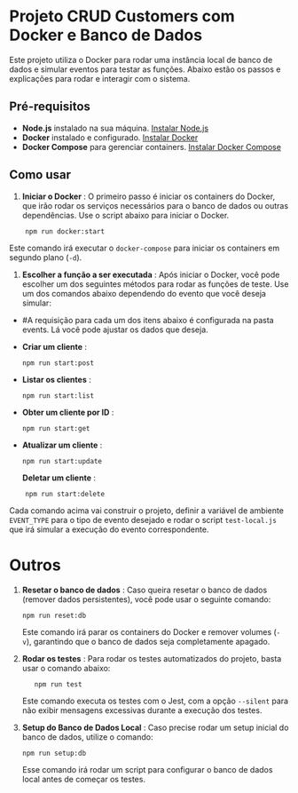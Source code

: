 # Projeto CRUD Customers com Docker e Banco de Dados

Este projeto utiliza o Docker para rodar uma instância local de banco de dados e simular eventos para testar as funções. Abaixo estão os passos e explicações para rodar e interagir com o sistema.

## Pré-requisitos

- **Node.js** instalado na sua máquina. [Instalar Node.js](https://nodejs.org/)
- **Docker** instalado e configurado. [Instalar Docker]()
- **Docker Compose** para gerenciar containers. [Instalar Docker Compose]()

## Como usar

1. **Iniciar o Docker** : O primeiro passo é iniciar os containers do Docker, que irão rodar os serviços necessários para o banco de dados ou outras dependências. Use o script abaixo para iniciar o Docker.

```
	npm run docker:start

```

Este comando irá executar o `docker-compose` para iniciar os containers em segundo plano (`-d`).

1. **Escolher a função a ser executada** : Após iniciar o Docker, você pode escolher um dos seguintes métodos para rodar as funções de teste. Use um dos comandos abaixo dependendo do evento que você deseja simular:

- #A requisição para cada um dos itens abaixo é configurada na pasta events. Lá você pode ajustar os dados que deseja.

- **Criar um cliente** :

  ```
  npm run start:post

  ```

- **Listar os clientes** :

  ```
  npm run start:list

  ```

- **Obter um cliente por ID** :

  ```
  npm run start:get

  ```

- **Atualizar um cliente** :

  ```
  npm run start:update
  ```

  **Deletar um cliente** :

```
	npm run start:delete
```

Cada comando acima vai construir o projeto, definir a variável de ambiente `EVENT_TYPE` para o tipo de evento desejado e rodar o script `test-local.js` que irá simular a execução do evento correspondente.

# **Outros**

1. **Resetar o banco de dados** : Caso queira resetar o banco de dados (remover dados persistentes), você pode usar o seguinte comando:

   `npm run reset:db`

   Este comando irá parar os containers do Docker e remover volumes (`-v`), garantindo que o banco de dados seja completamente apagado.

1. **Rodar os testes** : Para rodar os testes automatizados do projeto, basta usar o comando abaixo:

   `   npm run test`

   Este comando executa os testes com o Jest, com a opção `--silent` para não exibir mensagens excessivas durante a execução dos testes.

1. **Setup do Banco de Dados Local** : Caso precise rodar um setup inicial do banco de dados, utilize o comando:

   `npm run setup:db `

   Esse comando irá rodar um script para configurar o banco de dados local antes de começar os testes.
